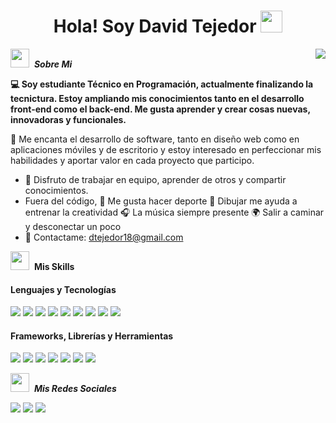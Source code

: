 <h1 align="center">Hola! Soy David Tejedor <img src="https://media.giphy.com/media/hvRJCLFzcasrR4ia7z/giphy.gif" width="35"></h1>
<div class="row">
<div class="col-12 col-md-6">
<img align="right" class="img-fluid" src="https://images-wixmp-ed30a86b8c4ca887773594c2.wixmp.com/f/a80c8979-22d6-49c7-bca4-97613a4a9237/d5oq0io-dfbb9ca7-26c1-4479-9ec4-c5f8a282d3a9.gif?token=eyJ0eXAiOiJKV1QiLCJhbGciOiJIUzI1NiJ9.eyJzdWIiOiJ1cm46YXBwOjdlMGQxODg5ODIyNjQzNzNhNWYwZDQxNWVhMGQyNmUwIiwiaXNzIjoidXJuOmFwcDo3ZTBkMTg4OTgyMjY0MzczYTVmMGQ0MTVlYTBkMjZlMCIsIm9iaiI6W1t7InBhdGgiOiJcL2ZcL2E4MGM4OTc5LTIyZDYtNDljNy1iY2E0LTk3NjEzYTRhOTIzN1wvZDVvcTBpby1kZmJiOWNhNy0yNmMxLTQ0NzktOWVjNC1jNWY4YTI4MmQzYTkuZ2lmIn1dXSwiYXVkIjpbInVybjpzZXJ2aWNlOmZpbGUuZG93bmxvYWQiXX0.Sg8sLZmDi_-ACyOI7391L3fdxYDbKZVy01K57vxYMqk" style="max-width: 100%; height: auto;" />
</div>
  
<img src="https://media.tenor.com/xX4PpM086w4AAAAi/star.gif" width="30px">&nbsp; ***Sobre Mi***


  <div class="col-12 col-md-6">
    <p><b>💻 Soy estudiante Técnico en Programación, actualmente finalizando la tecnictura. Estoy ampliando mis conocimientos tanto en el desarrollo front-end como el back-end. Me gusta aprender y crear cosas nuevas, innovadoras y funcionales.</b></p>
    <p>🚀 Me encanta el desarrollo de software, tanto en diseño web como en aplicaciones móviles y de escritorio y estoy interesado en perfeccionar mis habilidades y aportar valor en cada proyecto que participo.</p>
    <ul>
      <li>🤝 Disfruto de trabajar en equipo, aprender de otros y compartir conocimientos.</li>
      <li>Fuera del código, 💪 Me gusta hacer deporte 🎨 Dibujar me ayuda a entrenar la creatividad 🎧 La música siempre presente 🌍 Salir a caminar y desconectar un poco</li>
      <li>📩 Contactame: <a href="dtejedor18@gmail.com">dtejedor18@gmail.com</a></li>
    </ul>
  </div>
  <div class="col-12 col-md-6">
    <img class="img-fluid" src="https://media.tenor.com/xX4PpM086w4AAAAi/star.gif" width="30px">&nbsp; 
    <b>Mis Skills</b>
    <h4>Lenguajes y Tecnologías</h4>
    <span>
      <img src="https://img.shields.io/badge/java-%23ED8B00.svg?style=for-the-badge&logo=openjdk&logoColor=white"> 
      <img src="https://img.shields.io/badge/c++-%2300599C.svg?style=for-the-badge&logo=c%2B%2B&logoColor=white"> 
      <img src="https://img.shields.io/badge/c%23-%23239120.svg?style=for-the-badge&logo=csharp&logoColor=white"> 
      <img src="https://img.shields.io/badge/mysql-4479A1.svg?style=for-the-badge&logo=mysql&logoColor=white"> 
      <img src="https://img.shields.io/badge/php-%23777BB4.svg?style=for-the-badge&logo=php&logoColor=white"> 
      <img src="https://img.shields.io/badge/html5-%23E34F26.svg?style=for-the-badge&logo=html5&logoColor=white"> 
      <img src="https://img.shields.io/badge/css3-%231572B6.svg?style=for-the-badge&logo=css3&logoColor=white"> 
      <img src="https://img.shields.io/badge/typescript-%23007ACC.svg?style=for-the-badge&logo=typescript&logoColor=white"> 
      <img src="https://img.shields.io/badge/javascript-%23323330.svg?style=for-the-badge&logo=javascript&logoColor=%23F7DF1E">
    </span>
    <h4>Frameworks, Librerías y Herramientas</h4>
    <span>
      <img src="https://img.shields.io/badge/react-%2320232a.svg?style=for-the-badge&logo=react&logoColor=%2361DAFB"> 
      <img src="https://img.shields.io/badge/react_native-%2320232a.svg?style=for-the-badge&logo=react&logoColor=%2361DAFB"> 
      <img src="https://img.shields.io/badge/expo-1C1E24?style=for-the-badge&logo=expo&logoColor=#D04A37"> 
      <img src="https://img.shields.io/badge/node.js-6DA55F?style=for-the-badge&logo=node.js&logoColor=white"> 
      <img src="https://img.shields.io/badge/vite-%23646CFF.svg?style=for-the-badge&logo=vite&logoColor=white"> 
      <img src="https://img.shields.io/badge/tailwindcss-%2338B2AC.svg?style=for-the-badge&logo=tailwind-css&logoColor=white"> 
      <img src="https://img.shields.io/badge/bootstrap-%238511FA.svg?style=for-the-badge&logo=bootstrap&logoColor=white"> 
    </span>
  </div>
</div>

<img src="https://media.tenor.com/xX4PpM086w4AAAAi/star.gif" width="30px">&nbsp; ***Mis Redes Sociales***

<a href="https://www.instagram.com/davicci.arg/"><img src="https://img.shields.io/badge/Instagram-%23E4405F.svg?style=for-the-badge&logo=Instagram&logoColor=white"></a>
<a href="https://discord.com/users/daviddtkd"><img src="https://img.shields.io/badge/Discord-%235865F2.svg?style=for-the-badge&logo=discord&logoColor=white"></a>
<a href="https://x.com/DaviddTkd"><img src="https://img.shields.io/badge/X-%23000000.svg?style=for-the-badge&logo=X&logoColor=white"></a>
